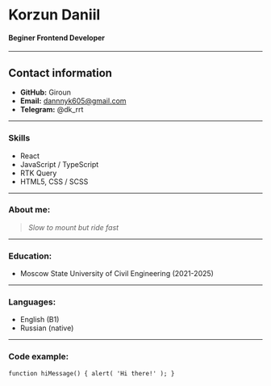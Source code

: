 # Korzun Daniil

#### Beginer Frontend Developer

---

## Contact information

- **GitHub:** Giroun
- **Email:** dannnyk605@gmail.com
- **Telegram:** @dk_rrt

---

### Skills

- React
- JavaScript / TypeScript
- RTK Query
- HTML5, CSS / SCSS

---

### About me:

> _Slow to mount but ride fast_

---

### Education:

- Moscow State University of Civil Engineering (2021-2025)

---

### Languages:

- English (B1)
- Russian (native)

---

### Code example:

```
function hiMessage() { alert( 'Hi there!' ); }
```
